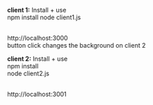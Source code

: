 <b>client 1:</b> Install + use<br>
npm install
node client1.js<br><br>

http://localhost:3000<br>
button click changes the background on client 2


<b>client 2:</b> Install + use<br>
npm install<br>
node client2.js<br><br>

http://localhost:3001
